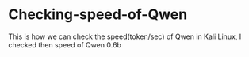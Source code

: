# Checking-speed-of-Qwen
This is how we can check the speed(token/sec) of Qwen in Kali Linux, I checked then speed of Qwen 0.6b
